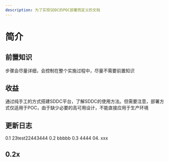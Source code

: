 ```yaml
---
description: 为了实现SDDC的POC部署而定义的文档
---
```


# 简介

## 前置知识

步骤会尽量详细，会控制在整个实施过程中，尽量不需要前置知识

## 收益

通过纯手工的方式搭建SDDC平台，了解SDDC的使用方法。但需要注意，部署方式仅适用于POC，由于缺少必要的高可用设计，不能直接应用于生产环境

## 更新日志
0.1 23test22443444
0.2 bbbbb
0.3 4444
04. xxx

## 0.2x